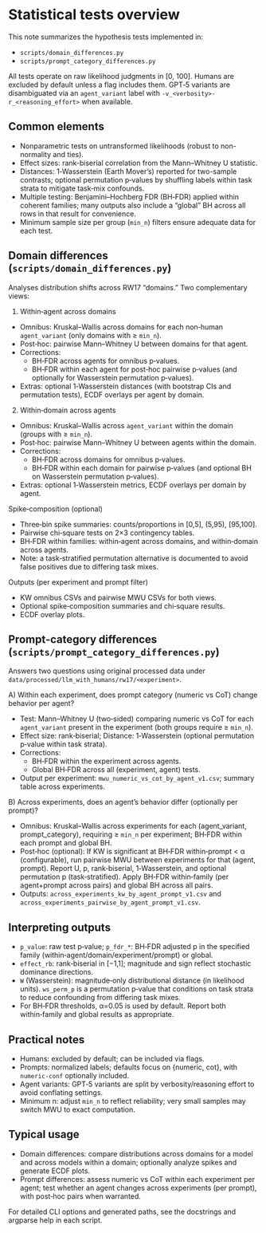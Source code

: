 # Statistical tests overview

This note summarizes the hypothesis tests implemented in:
- `scripts/domain_differences.py`
- `scripts/prompt_category_differences.py`

All tests operate on raw likelihood judgments in [0, 100]. Humans are excluded by default unless a flag includes them. GPT‑5 variants are disambiguated via an `agent_variant` label with `-v_<verbosity>-r_<reasoning_effort>` when available.

## Common elements
- Nonparametric tests on untransformed likelihoods (robust to non-normality and ties).
- Effect sizes: rank-biserial correlation from the Mann–Whitney U statistic.
- Distances: 1‑Wasserstein (Earth Mover’s) reported for two-sample contrasts; optional permutation p‑values by shuffling labels within task strata to mitigate task‑mix confounds.
- Multiple testing: Benjamini–Hochberg FDR (BH‑FDR) applied within coherent families; many outputs also include a “global” BH across all rows in that result for convenience.
- Minimum sample size per group (`min_n`) filters ensure adequate data for each test.

## Domain differences (`scripts/domain_differences.py`)
Analyses distribution shifts across RW17 “domains.” Two complementary views:

1) Within‑agent across domains
- Omnibus: Kruskal–Wallis across domains for each non‑human `agent_variant` (only domains with ≥ `min_n`).
- Post‑hoc: pairwise Mann–Whitney U between domains for that agent.
- Corrections:
  - BH‑FDR across agents for omnibus p‑values.
  - BH‑FDR within each agent for post‑hoc pairwise p‑values (and optionally for Wasserstein permutation p‑values).
- Extras: optional 1‑Wasserstein distances (with bootstrap CIs and permutation tests), ECDF overlays per agent by domain.

2) Within‑domain across agents
- Omnibus: Kruskal–Wallis across `agent_variant` within the domain (groups with ≥ `min_n`).
- Post‑hoc: pairwise Mann–Whitney U between agents within the domain.
- Corrections:
  - BH‑FDR across domains for omnibus p‑values.
  - BH‑FDR within each domain for pairwise p‑values (and optional BH on Wasserstein permutation p‑values).
- Extras: optional 1‑Wasserstein metrics, ECDF overlays per domain by agent.

Spike‑composition (optional)
- Three‑bin spike summaries: counts/proportions in [0,5], (5,95), [95,100].
- Pairwise chi‑square tests on 2×3 contingency tables.
- BH‑FDR within families: within‑agent across domains, and within‑domain across agents.
- Note: a task‑stratified permutation alternative is documented to avoid false positives due to differing task mixes.

Outputs (per experiment and prompt filter)
- KW omnibus CSVs and pairwise MWU CSVs for both views.
- Optional spike‑composition summaries and chi‑square results.
- ECDF overlay plots.

## Prompt‑category differences (`scripts/prompt_category_differences.py`)
Answers two questions using original processed data under `data/processed/llm_with_humans/rw17/<experiment>`.

A) Within each experiment, does prompt category (numeric vs CoT) change behavior per agent?
- Test: Mann–Whitney U (two‑sided) comparing numeric vs CoT for each `agent_variant` present in the experiment (both groups require ≥ `min_n`).
- Effect size: rank‑biserial; Distance: 1‑Wasserstein (optional permutation p‑value within task strata).
- Corrections:
  - BH‑FDR within the experiment across agents.
  - Global BH‑FDR across all (experiment, agent) tests.
- Output per experiment: `mwu_numeric_vs_cot_by_agent_v1.csv`; summary table across experiments.

B) Across experiments, does an agent’s behavior differ (optionally per prompt)?
- Omnibus: Kruskal–Wallis across experiments for each (agent_variant, prompt_category), requiring ≥ `min_n` per experiment; BH‑FDR within each prompt and global BH.
- Post‑hoc (optional): If KW is significant at BH‑FDR within‑prompt < α (configurable), run pairwise MWU between experiments for that (agent, prompt). Report U, p, rank‑biserial, 1‑Wasserstein, and optional permutation p (task‑stratified). Apply BH‑FDR within‑family (per agent+prompt across pairs) and global BH across all pairs.
- Outputs: `across_experiments_kw_by_agent_prompt_v1.csv` and `across_experiments_pairwise_by_agent_prompt_v1.csv`.

## Interpreting outputs
- `p_value`: raw test p‑value; `p_fdr_*`: BH‑FDR adjusted p in the specified family (within‑agent/domain/experiment/prompt) or global.
- `effect_rb`: rank‑biserial in [−1,1]; magnitude and sign reflect stochastic dominance directions.
- `W` (Wasserstein): magnitude‑only distributional distance (in likelihood units). `ws_perm_p` is a permutation p‑value that conditions on task strata to reduce confounding from differing task mixes.
- For BH‑FDR thresholds, α=0.05 is used by default. Report both within‑family and global results as appropriate.

## Practical notes
- Humans: excluded by default; can be included via flags.
- Prompts: normalized labels; defaults focus on {numeric, cot}, with `numeric-conf` optionally included.
- Agent variants: GPT‑5 variants are split by verbosity/reasoning effort to avoid conflating settings.
- Minimum n: adjust `min_n` to reflect reliability; very small samples may switch MWU to exact computation.

## Typical usage
- Domain differences: compare distributions across domains for a model and across models within a domain; optionally analyze spikes and generate ECDF plots.
- Prompt differences: assess numeric vs CoT within each experiment per agent; test whether an agent changes across experiments (per prompt), with post‑hoc pairs when warranted.

For detailed CLI options and generated paths, see the docstrings and argparse help in each script.
